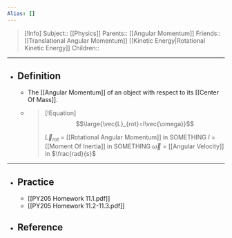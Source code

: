 ```yaml
---
Alias: []
---
```

> [!Info]
> Subject:: [[Physics]]
> Parents:: [[Angular Momentum]]
> Friends:: [[Translational Angular Momentum]] [[Kinetic Energy|Rotational Kinetic Energy]]
> Children:: 
---
- ## Definition
	- The [[Angular Momentum]] of an object with respect to its [[Center Of Mass]].
	- > [!Equation]
	  > $$\large{\vec{L}_{rot}=I\vec{\omega}}$$
	  > 
	  > $\vec{L}_{rot}$ = [[Rotational Angular Momentum]] in SOMETHING
	  > $I$ = [[Moment Of Inertia]] in SOMETHING
	  > $\vec{\omega}$ = [[Angular Velocity]] in $\frac{rad}{s}$
---
- ## Practice
	- [[PY205 Homework 11.1.pdf]]
	- [[PY205 Homework 11.2-11.3.pdf]]
- ## Reference